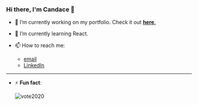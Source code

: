 ### Hi there, I'm Candace 👋

- 🔭 I’m currently working on my portfolio. Check it out [**here**.](https://fierce-springs-79146.herokuapp.com/)


- 🌱 I’m currently learning React.


- 📫 How to reach me:
  - [email](candace.hazlett@gmail.com)
  - [LinkedIn](https://www.linkedin.com/in/candacehazlett/)

---

- ⚡ **Fun fact**:

    ![vote2020](https://media.giphy.com/media/ZeKYWDAvROV3BGwCXR/giphy.gif)
